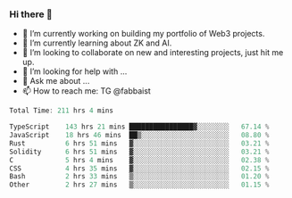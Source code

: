 ### Hi there 👋

- 🔭 I’m currently working on building my portfolio of Web3 projects. 
- 🌱 I’m currently learning about ZK and AI.
- 👯 I’m looking to collaborate on new and interesting projects, just hit me up. 
- 🤔 I’m looking for help with ... 
- 💬 Ask me about ...
- 📫 How to reach me: TG @fabbaist

<!--
**fabbaisteth/fabbaisteth** is a ✨ _special_ ✨ repository because its `README.md` (this file) appears on your GitHub profile.

Here are some ideas to get you started:

- 🔭 I’m currently working on ...
- 🌱 I’m currently learning ...
- 👯 I’m looking to collaborate on ...
- 🤔 I’m looking for help with ...
- 💬 Ask me about ...
- 📫 How to reach me: ...
- 😄 Pronouns: ...
- ⚡ Fun fact: ...
-->

<!--START_SECTION:waka-->

```rust
Total Time: 211 hrs 4 mins

TypeScript    143 hrs 21 mins ████████████████▓░░░░░░░░   67.14 %
JavaScript    18 hrs 46 mins  ██▒░░░░░░░░░░░░░░░░░░░░░░   08.80 %
Rust          6 hrs 51 mins   ▓░░░░░░░░░░░░░░░░░░░░░░░░   03.21 %
Solidity      6 hrs 51 mins   ▓░░░░░░░░░░░░░░░░░░░░░░░░   03.21 %
C             5 hrs 4 mins    ▓░░░░░░░░░░░░░░░░░░░░░░░░   02.38 %
CSS           4 hrs 35 mins   ▓░░░░░░░░░░░░░░░░░░░░░░░░   02.15 %
Bash          2 hrs 33 mins   ▒░░░░░░░░░░░░░░░░░░░░░░░░   01.20 %
Other         2 hrs 27 mins   ▒░░░░░░░░░░░░░░░░░░░░░░░░   01.15 %
```

<!--END_SECTION:waka-->
